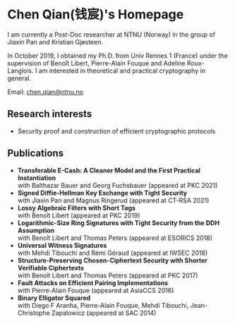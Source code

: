 # Chen Qian(钱宸)'s Homepage

I am currently a Post-Doc researcher at NTNU (Norway) in the group of Jiaxin Pan and Kristian Gjøsteen.

In October 2019, I obtained my Ph.D. from Univ Rennes 1 (France) under the supervision of Benoît Libert, Pierre-Alain Fouque and Adeline Roux-Langlois. I am interested in theoretical and practical cryptography in general.

Email: chen.qian@ntnu.no

## Research interests

- Security proof and construction of efficient cryptographic protocols

## Publications

- **Transferable E-Cash: A Cleaner Model and the First Practical Instantiation** \
  with Balthazar Bauer and  Georg Fuchsbauer (appeared at PKC 2021)
- **Signed Diffie-Hellman Key Exchange with Tight Security**  \
  with Jiaxin Pan and Magnus Ringerud (appeared at CT-RSA 2021)
- **Lossy Algebraic Filters with Short Tags**  \
  with Benoît Libert (appeared at PKC 2019)
- **Logarithmic-Size Ring Signatures with Tight Security from the DDH Assumption**  \
  with Benoît Libert and Thomas Peters (appeared at ESORICS 2018)
- **Universal Witness Signatures**  \
  with Mehdi Tibouchi and Rémi Géraud (appeared at IWSEC 2018)
- **Structure-Preserving Chosen-Ciphertext Security with Shorter Verifiable Ciphertexts**  \
  with Benoît Libert and Thomas Peters (appeared at PKC 2017)
- **Fault Attacks on Efficient Pairing Implementations**  \
  with Pierre-Alain Fouque (appeared at AsiaCCS 2016)
- **Binary Elligator Squared**  \
  with Diego F Aranha, Pierre-Alain Fouque, Mehdi Tibouchi, Jean-Christophe Zapalowicz (appeared at SAC 2014)

